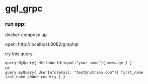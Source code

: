 # gql_grpc

### run app:
docker-compose up
<br />

open: http://localhost:8082/graphql 

try this query: 
<br />

`query MyQuery{
  HelloWorld(input:"your name"){
    message
  }
}`
<br />
or 
<br />
`query myQuery{
  UserInfo(email: "test@nutrien.com"){
    first_name
    last_name
    phone
    country
  }
}`
